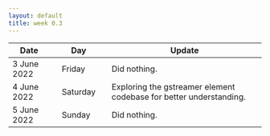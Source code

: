 ```yaml
---
layout: default
title: week 0.3
---
```


|Date        ||Day          ||Update
| -----------|-|------------|-|-------------|
3 June 2022  ||Friday       || Did nothing. 
4 June 2022  ||Saturday     || Exploring the gstreamer element codebase for better understanding. 
5 June 2022  ||Sunday       || Did nothing. 

<!-- 6 June 2022  ||Sunday       || Exploring the gstreamer element codebase for better understanding.  -->